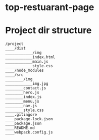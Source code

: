 # top-restuarant-page

# Project dir structure

    /project
    ____/dist
    ____________/img
    ____________index.html
    ____________main.js
    ____________style.css
    ____/node_modules
    ____/src
    ________/img
    ____________img.jpg
    ________contact.js
    ________hero.js
    ________index.js
    ________menu.js
    ________nav.js
    ________style.css
    ____.gitingore
    ____package-lock.json
    ____package.json
    ____README.md
    ____webpack.config.js
